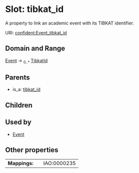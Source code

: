 
# Slot: tibkat_id


A property to link an academic event with its TIBKAT identifier.

URI: [confident:Event_tibkat_id](https://raw.githubusercontent.com/TIBHannover/ConfIDent_schema/main/src/linkml/confident_schema.yaml#Event_tibkat_id)


## Domain and Range

[Event](Event.md) &#8594;  <sub>0..\*</sub> [TibkatId](TibkatId.md)

## Parents

 *  is_a: [tibkat_id](tibkat_id.md)

## Children


## Used by

 * [Event](Event.md)

## Other properties

|  |  |  |
| --- | --- | --- |
| **Mappings:** | | IAO:0000235 |

